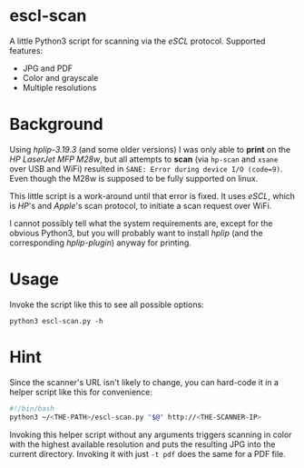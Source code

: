 # escl-scan
A little Python3 script for scanning via the _eSCL_ protocol. Supported features:
- JPG and PDF
- Color and grayscale
- Multiple resolutions

# Background
Using _hplip-3.19.3_ (and some older versions) I was only able to **print** on the _HP LaserJet MFP M28w_, but all attempts to **scan** (via `hp-scan` and `xsane` over USB and WiFi) resulted in `SANE: Error during device I/O (code=9)`. Even though the M28w is supposed to be fully supported on linux.

This little script is a work-around until that error is fixed. It uses _eSCL_, which is _HP_'s and _Apple_'s scan protocol, to initiate a scan request over WiFi.

I cannot possibly tell what the system requirements are, except for the obvious Python3, but you will probably want to install _hplip_ (and the corresponding _hplip-plugin_) anyway for printing.

# Usage
Invoke the script like this to see all possible options:
```
python3 escl-scan.py -h
```

# Hint
Since the scanner's URL isn't likely to change, you can hard-code it in a helper script like this for convenience:
```bash
#!/bin/bash
python3 ~/<THE-PATH>/escl-scan.py "$@" http://<THE-SCANNER-IP>
```
Invoking this helper script without any arguments triggers scanning in color with the highest available resolution and puts the resulting JPG into the current directory.
Invoking it with just `-t pdf` does the same for a PDF file. 
